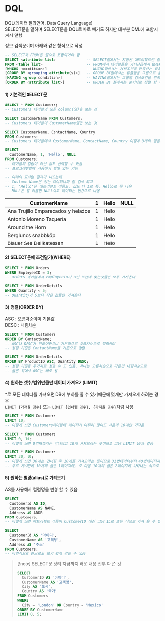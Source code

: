 # DQL

DQL(데이터 질의언어, Data Query Language)  
SELECT문을 말하며 SELECT문을 DQL로 따로 빼기도 하지만 대부분 DML에 포함시켜서 말함  

정보 검색문이며 아래와 같은 형식으로 작성  
```SQL
-- SELECT와 FROM은 필수로 포함되어야 함
SELECT <attribute list>	             -- SELECT절에서는 지정된 애트리뷰트만 잘라냄   
FROM <table list>                    -- FROM에서 테이블들을 카티션곱해서 WHERE절로
[WHERE <condition>]                  -- WHERE절에서는 검색조건을 만족하는 튜플만 GROUP BY로
[GROUP BY <grouping attribute(s)>]   -- GROUP BY절에서는 튜플들을 그룹으로 분할하여 HAVING절로
[HAVING <group condition>]           -- HAVING절에서는 그룹별 검색조건을 만족하는 그룹만 ORDER BY절로
[ORDER BY <attribute list>]          -- ORDER BY 절에서는 순서대로 정렬 한 후 SELECT절로 반환
```

#### 1) 기본적인 SELECT문

```SQL
SELECT * FROM Customers;
-- Customers 테이블의 모든 column(열)을 보는 것
```

```SQL
SELECT CustomerName FROM Customers;
-- Customers 테이블의 CustomerName열만 보는 것
```

```SQL
SELECT CustomerName, ContactName, Country
FROM Customers;
-- Customers 테이블에서 CustomerName, ContactName, Country 이렇게 3개의 열을 보는 것
```

```SQL
SELECT
  CustomerName, 1, 'Hello', NULL
FROM Customers;
-- 테이블의 컬럼이 아닌 값도 선택할 수 있음
-- 프로그래밍할때 사용하기 위해 있는 기능

-- 아래의 표처럼 결과가 나오는데
-- CustomerName은 있는 데이터니까 잘 검색 되고 
-- 1, 'Hello'은 애트리뷰트 이름도, 값도 다 1로 쭉, Hello로 쭉 나옴
-- NULL은 열 이름만 NULL이고 데이터는 빈칸으로 나옴
```

| **CustomerName**                   | **1** | **Hello** | **NULL** |
| ---------------------------------- | ----- | --------- | -------- |
| Ana Trujillo Emparedados y helados | 1     | Hello     |          |
| Antonio Moreno Taquería            | 1     | Hello     |          |
| Around the Horn                    | 1     | Hello     |          |
| Berglunds snabbköp                 | 1     | Hello     |          |
| Blauer See Delikatessen            | 1     | Hello     |          |

#### 2) SELECT문에 조건달기(WHERE)
```SQL
SELECT * FROM Orders
WHERE EmployeeID = 3;
-- Orders 테이블에서 EmployeeID가 3인 조건에 맞는것들만 모두 가져온다
```

```SQL
SELECT * FROM OrderDetails 
WHERE Quantity < 5;
-- Quantity가 5보다 작은 값들만 가져온다
```

#### 3) 정렬(ORDER BY)  
ASC : 오름차순이며 기본값  
DESC : 내림차순

```SQL
SELECT * FROM Customers
ORDER BY ContactName;
-- ASC나 DESC가 안붙어있으니 기본적으로 오름차순으로 정렬이며
-- 정렬 기준은 ContactName을 기준으로 정렬
```

```SQL
SELECT * FROM OrderDetails
ORDER BY ProductID ASC, Quantity DESC;
-- 정렬 기준을 두가지로 정할 수 도 있음. 하나는 오름차순으로 다른건 내림차순으로
-- 물론 위에서 ASC는 빼도 됨
```
  
#### 4) 원하는 갯수/범위만큼만 데이터 가져오기(LIMIT)  
\*로 모든 데이터를 가져오면 DB에 부하를 줄 수 있기때문에 몇개만 가져오게 하려는 경우  
`LIMIT {가져올 갯수}` 또는 `LIMIT {건너뛸 갯수}, {가져올 갯수}`처럼 사용

```SQL
SELECT * FROM Customers
LIMIT 10;
-- 이렇게 쓰면 Customers테이블에 데이터가 아무리 많아도 처음의 10개만 가져옴
```

```SQL
SELECT * FROM Customers
LIMIT 0, 10;
-- 이렇게 쓰면 0번째까지는 건너띄고 10개 가져오라는 뜻이므로 그냥 LIMIT 10과 같음
```

```SQL
SELECT * FROM Customers
LIMIT 30, 10;
-- 이렇게 쓰면 30개는 건너뛴 후 10개를 가져오라는 뜻이므로 31번데이터부터 40번데이터까지 가져옴
-- 주로 게시판에 10개의 글은 1페이지에, 또 다음 10개의 글은 2페이지에 나타내는 식으로 나눠 쓰기 위해 사용됨
```

#### 5) 원하는 별명(alias)로 가져오기  
AS를 사용해서 컬럼명을 변경 할 수 있음
```SQL
SELECT
  CustomerId AS ID,
  CustomerName AS NAME,
  Address AS ADDR
FROM Customers;
-- 이렇게 쓰면 애트리뷰트 이름이 CustomerID 대신 그냥 ID로 뜨는 식으로 가져 올 수 있음
```

```SQL
SELECT
  CustomerId AS '아이디',
  CustomerName AS '고객명',
  Address AS '주소'
FROM Customers;
-- 이런식으로 한글로도 보기 쉽게 만들 수 있음
```

>[!note] SELECT문 정리
> 지금까지 배운 내용 전부 다 쓴 것
> ```sql
> SELECT
> 	CustomerID AS '아이디',
> 	CustomerName AS '고객명',
> 	City AS '도시',
> 	Country AS '국가'
> FROM Customers
> WHERE
> 	City = 'London' OR Country = 'Mexico'
> ORDER BY CustomerName
> LIMIT 0, 5;
> ```
